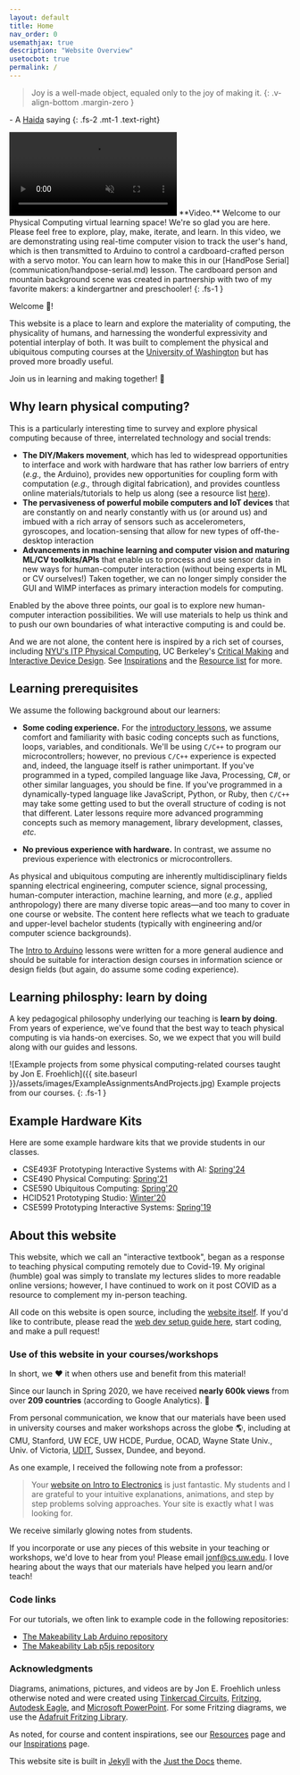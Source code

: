 ```yaml
---
layout: default
title: Home
nav_order: 0
usemathjax: true
description: "Website Overview"
usetocbot: true
permalink: /
---
```


> Joy is a well-made object, equaled only to the joy of making it.
{: .v-align-bottom .margin-zero }

\- A [Haida](https://en.wikipedia.org/wiki/Haida_people) saying
{: .fs-2 .mt-1 .text-right}

<video autoplay loop muted playsinline style="margin:0px">
  <source src="assets/videos/HenryTapeManWelcome_HandWaverDemo-Optimized.mp4" type="video/mp4" />
</video>
**Video.** Welcome to our Physical Computing virtual learning space! We're so glad you are here. Please feel free to explore, play, make, iterate, and learn. In this video, we are demonstrating using real-time computer vision to track the user's hand, which is then transmitted to Arduino to control a cardboard-crafted person with a servo motor. You can learn how to make this in our [HandPose Serial](communication/handpose-serial.md) lesson. The cardboard person and mountain background scene was created in partnership with two of my favorite makers: a kindergartner and preschooler!
{: .fs-1 }

Welcome 👋!

This website is a place to learn and explore the materiality of computing, the physicality of humans, and harnessing the wonderful expressivity and potential interplay of both. It was built to complement the physical and ubiquitous computing courses at the [University of Washington](resources/uw-courses.md) but has proved more broadly useful. 

Join us in learning and making together! 🚀

## Why learn physical computing?

This is a particularly interesting time to survey and explore physical computing because of three, interrelated technology and social trends:

- **The DIY/Makers movement**, which has led to widespread opportunities to interface and work with hardware that has rather low barriers of entry (*e.g.,* the Arduino), provides new opportunities for coupling form with computation (*e.g.,* through digital fabrication), and provides countless online materials/tutorials to help us along (see a resource list [here](resources/index.md)).
- **The pervasiveness of powerful mobile computers and IoT devices** that are constantly on and nearly constantly with us (or around us) and imbued with a rich array of sensors such as accelerometers, gyroscopes, and location-sensing that allow for new types of off-the-desktop interaction
- **Advancements in machine learning and computer vision and maturing ML/CV toolkits/APIs** that enable us to process and use sensor data in new ways for human-computer interaction (without being experts in ML or CV ourselves!) Taken together, we can no longer simply consider the GUI and WIMP interfaces as primary interaction models for computing. 

Enabled by the above three points, our goal is to explore new human-computer interaction possibilities. We will use materials to help us think and to push our own boundaries of what interactive computing is and could be.

And we are not alone, the content here is inspired by a rich set of courses, including [NYU's ITP Physical Computing](https://itp.nyu.edu/physcomp/), UC Berkeley's [Critical Making](http://make.berkeley.edu/) and [Interactive Device Design](http://web.archive.org/web/20150712080846/http://husk.eecs.berkeley.edu/courses/cs294-84-fall14/index.php/Main_Page). See [Inspirations](resources/inspirations.md) and the [Resource list](resources/index.md) for more.

## Learning prerequisites

We assume the following background about our learners:

- **Some coding experience.** For the [introductory lessons](arduino/index.md), we assume comfort and familiarity with basic coding concepts such as functions, loops, variables, and conditionals. We'll be using `C/C++` to program our microcontrollers; however, no previous `C/C++` experience is expected and, indeed, the language itself is rather unimportant. If you've programmed in a typed, compiled language like Java, Processing, C#, or other similar languages, you should be fine. If you've programmed in a dynamically-typed language like JavaScript, Python, or Ruby, then `C/C++` may take some getting used to but the overall structure of coding is not that different. Later lessons require more advanced programming concepts such as memory management, library development, classes, *etc.*

- **No previous experience with hardware.** In contrast, we assume no previous experience with electronics or microcontrollers.

As physical and ubiquitous computing are inherently multidisciplinary fields spanning electrical engineering, computer science, signal processing, human-computer interaction, machine learning, and more (*e.g.,* applied anthropology) there are many diverse topic areas—and too many to cover in one course or website. The content here reflects what we teach to graduate and upper-level bachelor students (typically with engineering and/or computer science backgrounds). 

The [Intro to Arduino](arduino/index.md) lessons were written for a more general audience and should be suitable for interaction design courses in information science or design fields (but again, do assume some coding experience). 

## Learning philosphy: learn by doing

A key pedagogical philosophy underlying our teaching is **learn by doing**. From years of experience, we've found that the best way to teach physical computing is via hands-on exercises. So, we we expect that you will build along with our guides and lessons.

![Example projects from some physical computing-related courses taught by Jon E. Froehlich]({{ site.baseurl }}/assets/images/ExampleAssignmentsAndProjects.jpg)
Example projects from our courses.
{: .fs-1 }

## Example Hardware Kits

Here are some example hardware kits that we provide students in our classes.

- CSE493F Prototyping Interactive Systems with AI: [Spring'24](https://docs.google.com/spreadsheets/d/1JK4UFWCBNOjAkROK0xIcQqoCxdTe6ltC_HgbnESMkwE/edit#gid=0)
- CSE490 Physical Computing: [Spring'21](https://docs.google.com/spreadsheets/d/1R2JqlGt5uzvqELevAIm99jlwRd08RPa6LtFQGwu32eM/edit#gid=0)
- CSE590 Ubiquitous Computing: [Spring'20](https://docs.google.com/spreadsheets/d/177bLxoFWkBTETf0IBI6YSj0D7ARB_cDI5G91fDpNaeg/edit?usp=sharing)
- HCID521 Prototyping Studio: [Winter'20](https://docs.google.com/spreadsheets/d/1KeoEjHCCumzPbEeb42TR2nPVxbmhVrfT0AzasvnKFPU/edit?usp=sharing)
- CSE599 Prototyping Interactive Systems: [Spring'19](https://docs.google.com/spreadsheets/d/15ltWMcmYbSrWlz8ajt5TZfj8ZXctMJVueplwYYdZKdc/edit?usp=sharing)

## About this website

This website, which we call an "interactive textbook", began as a response to teaching physical computing remotely due to Covid-19. My original (humble) goal was simply to translate my lectures slides to more readable online versions; however, I have continued to work on it post COVID as a resource to complement my in-person teaching.

All code on this website is open source, including the [website itself](https://github.com/makeabilitylab/physcomp). If you'd like to contribute, please read the [web dev setup guide here](website-install.md), start coding, and make a pull request!

### Use of this website in your courses/workshops

In short, we ♥ it when others use and benefit from this material!

Since our launch in Spring 2020, we have received **nearly 600k views** from over **209 countries** (according to Google Analytics). 🚀

From personal communication, we know that our materials have been used in university courses and maker workshops across the globe 🌎, including at CMU, Stanford, UW ECE, UW HCDE, Purdue, OCAD, Wayne State Univ., Univ. of Victoria, [UDIT](https://girardin.medium.com/teaching-emerging-technologies-to-ux-designers-c2d329ff83cd), Sussex, Dundee, and beyond.

As one example, I received the following note from a professor:

> Your [website on Intro to Electronics](https://makeabilitylab.github.io/physcomp/) is just fantastic. My students and I are grateful to your intuitive explanations, animations, and step by step problems solving approaches. Your site is exactly what I was looking for.

We receive similarly glowing notes from students.

If you incorporate or use any pieces of this website in your teaching or workshops, we'd love to hear from you! Please email jonf@cs.uw.edu. I love hearing about the ways that our materials have helped you learn and/or teach!

### Code links

For our tutorials, we often link to example code in the following repositories:

- [The Makeability Lab Arduino repository](https://github.com/makeabilitylab/arduino)
- [The Makeability Lab p5js repository](https://github.com/makeabilitylab/p5js)

### Acknowledgments

Diagrams, animations, pictures, and videos are by Jon E. Froehlich unless otherwise noted and were created using [Tinkercad Circuits](https://www.tinkercad.com/circuits), [Fritzing](http://fritzing.org/), [Autodesk Eagle](https://www.autodesk.com/products/eagle/overview), and [Microsoft PowerPoint](https://products.office.com/en-us/powerpoint). For some Fritzing diagrams, we use the [Adafruit Fritzing Library](https://learn.adafruit.com/using-the-adafruit-library-with-fritzing?view=all).

As noted, for course and content inspirations, see our [Resources](resources/index.md) page and our [Inspirations](resources/inspirations.md) page.

This website site is built in [Jekyll](https://jekyllrb.com/) with the [Just the Docs](https://github.com/pmarsceill/just-the-docs) theme.

<!--
## Ideas to Call This Repo and Site?
- Physical Computing (or physcomp)
- Ubiquitous Computing (or ubicomp)
- Interactive Device Design (Bjoern's name)
- Tangible Interactive Computing (name of my UMD course)
- Prototyping Interactive Systems (name of my UW 599)-->

